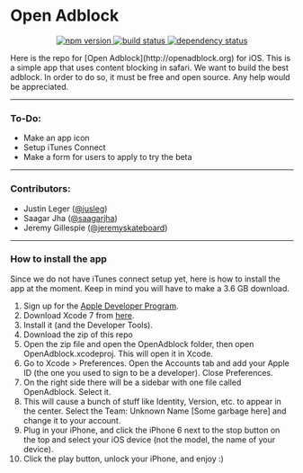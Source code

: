 # Open Adblock 
<p align="center">
<a href="http://opensource.org/licenses/MIT">
<img src="https://img.shields.io/github/license/mashape/apistatus.svg" alt="npm version">
</a>
<a href="#">
<img src="https://img.shields.io/badge/iOS-9-yellow.svg" alt="build status">
</a>
<a href="#">
<img src="https://img.shields.io/badge/iTunes%20Connect-Not%20Yet-red.svg" alt="dependency status">
</a>
</p>
Here is the repo for [Open Adblock](http://openadblock.org) for iOS. This is a simple app that uses content blocking in safari. We want to build the best adblock. In order to do so, it must be free and open source. Any help would be appreciated.

--------------
### To-Do:
 - Make an app icon
 - Setup iTunes Connect
 - Make a form for users to apply to try the beta

---------

### Contributors:
 - Justin Leger ([@jusleg](http://github.com/jusleg))
 - Saagar Jha ([@saagarjha](http://github.com/saagarjha))  
 - Jeremy Gillespie ([@jeremyskateboard](http://github.com/jeremyskateboard))

-----------

### How to install the app
Since we do not have iTunes connect setup yet, here is how to install the app at the moment. Keep in mind you will have to make a 3.6 GB download.

1. Sign up for the [Apple Developer Program](https://developer.apple.com).
2. Download Xcode 7 from [here](https://developer.apple.com/xcode/downloads/).
3. Install it (and the Developer Tools).
4. Download the zip of this repo
5. Open the zip file and open the OpenAdblock folder, then open OpenAdblock.xcodeproj. This will open it in Xcode.
6. Go to Xcode > Preferences. Open the Accounts tab and add your Apple ID (the one you used to sign to be a developer). Close Preferences.
7. On the right side there will be a sidebar with one file called OpenAdblock. Select it.
8. This will cause a bunch of stuff like Identity, Version, etc. to appear in the center. Select the Team: Unknown Name [Some garbage here] and change it to your account.
9. Plug in your iPhone, and click the iPhone 6 next to the stop button on the top and select your iOS device (not the model, the name of your device).
10. Click the play button, unlock your iPhone, and enjoy :)




